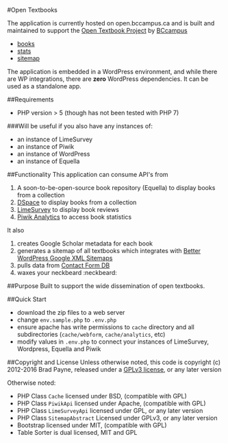 #Open Textbooks

The application is currently hosted on open.bccampus.ca and is built and maintained to support the [Open Textbook Project](https://open.bccampus.ca/2016/06/01/the-b-c-open-textbook-project-celebrates-another-milestone-151-open-textbooks/) by [BCcampus](https://bccampus.ca/)
- [books](https://open.bccampus.ca/find-open-textbooks/)
- [stats](https://open.bccampus.ca/open-textbook-stats)
- [sitemap](https://open.bccampus.ca/wp-content/opensolr/opentextbooks/sitemap.php)

The application is embedded in a WordPress environment, and while there are WP integrations, there are **zero** WordPress dependencies. It can be used as a standalone app.

##Requirements
- PHP version > 5 (though has not been tested with PHP 7)

###Will be useful if you also have any instances of:
- an instance of LimeSurvey
- an instance of Piwik
- an instance of WordPress
- an instance of Equella

##Functionality
This application can consume API's from
 1. A soon-to-be-open-source book repository (Equella) to display books from a collection
 2. [DSpace](http://dspace.org/) to display books from a collection 
 2. [LimeSurvey](https://www.limesurvey.org/) to display book reviews
 3. [Piwik Analytics](https://piwik.org/) to access book statistics

It also
 1. creates Google Scholar metadata for each book
 2. generates a sitemap of all textbooks which integrates with [Better WordPress Google XML Sitemaps](https://wordpress.org/plugins/bwp-google-xml-sitemaps/)
 3. pulls data from [Contact Form DB](https://wordpress.org/plugins/contact-form-7-to-database-extension/)
 4. waxes your neckbeard :neckbeard:

##Purpose
Built to support the wide dissemination of open textbooks.

##Quick Start
- download the zip files to a web server
- change `env.sample.php` to `.env.php`
- ensure apache has write permissions to `cache` directory and all subdirectories (`cache/webform`, `cache/analytics`, etc)
- modify values in `.env.php` to connect your instances of LimeSurvey, Wordpress, Equella and Piwik

##Copyright and License
Unless otherwise noted, this code is copyright (c) 2012-2016 Brad Payne, released under a [GPLv3 license](https://www.gnu.org/licenses/gpl.html), or any later version

Otherwise noted:
- PHP Class `Cache` licensed under BSD, (compatible with GPL)
- PHP Class `PiwikApi` licensed under Apache, (compatible with GPL)
- PHP Class `LimeSurveyApi` licensed under GPL, or any later version
- PHP Class `SitemapAbstract` Licensed under GPLv3, or any later version
- Bootstrap licensed under MIT, (compatible with GPL)
- Table Sorter is dual licensed, MIT and GPL
